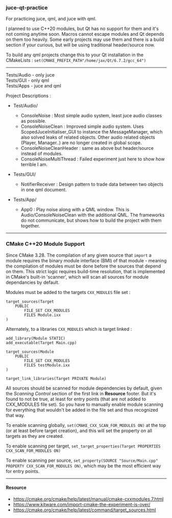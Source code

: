 ### juce-qt-practice

For practicing juce, qml, and juce with qml. <br>

I planned to use C++20 modules, but Qt has no support for them and it's not coming anytime soon. Macros cannot escape modules and Qt depends on them too heavily. Some early projects may use them and there is a build section if your curious, but will be using traditional header/source now.

To build any qml projects change this to your Qt installation in the CMakeLists : `set(CMAKE_PREFIX_PATH"/home/jax/Qt/6.7.2/gcc_64")`

---

Tests/Audio - only juce <br>
Tests/GUI - only qml <br>
Tests/Apps - juce and qml <br>


Project Descriptions :

- Test/Audio/
	- ConsoleNoise : Most simple audio system, least juce audio classes as possible.
	- ConsoleNoiseClean : Improved simple audio system. Uses ScopedJuceInitialiser_GUI to instance the MessageManager, which also solved leaks of related objects. Other audio related objects (Player, Manager..) are no longer created in global scope.
	- ConsoleNoiseCleanHeader : same as above but header/source instead of modules.
	- ConsoleNoiseMultiThread : Failed experiment just here to show how terrible I am.
	
- Tests/GUI/
	- NotifierReceiver : Design pattern to trade data between two objects in one qml document.
- Tests/App/
  - App0 : Play noise along with a QML window. This is Audio/ConsoleNoiseClean with the additional QML. The frameworks do not communicate, but shows how to build the project with them together.


---

### CMake C++20 Module Support

Since CMake 3.28. The compilation of any given source that `import` a module requires the binary module interface (BMI) of that module - meaning the compilation of modules must be done before
the sources that depend on them. This strict logic requires build-time resolution, that is implemented in CMake's built-in 'scanner', which will scan all sources for module dependancies by default.


Modules must be added to the targets `CXX_MODULES` file set :
```
target_sources(Target
    PUBLIC
        FILE_SET CXX_MODULES
        FILES Module.ixx
)
```

Alternately, to a libraries `CXX_MODULES` which is target linked :

```
add_library(Module STATIC)
add_executable(Target Main.cpp)

target_sources(Module
    PUBLIC
        FILE_SET CXX_MODULES
        FILES testModule.ixx
)

target_link_libraries(Target PRIVATE Module)
```

All sources should be scanned for module dependencies by default, given the _Scanning Control_ section of the first link in **Resource** footer. But it's found to not be true, at least for entry points (that are not added to CXX_MODULES file set). So you have to manually enable module scanning for everything that wouldn't be added in the file set and thus recognized that way.
<br>

To enable scanning globally, `set(CMAKE_CXX_SCAN_FOR_MODULES ON)` at the top (or at least before target creation), and this will set the property on all targets as they are created.
<br>

To enable scanning per target, `set_target_properties(Target PROPERTIES CXX_SCAN_FOR_MODULES ON)`
<br>

To enable scanning per source, `set_property(SOURCE "Source/Main.cpp" PROPERTY CXX_SCAN_FOR_MODULES ON)`, which may be the most efficient way for entry points.

---

#### Resource

- https://cmake.org/cmake/help/latest/manual/cmake-cxxmodules.7.html <br>
- https://www.kitware.com/import-cmake-the-experiment-is-over/ <br>
- https://cmake.org/cmake/help/latest/command/target_sources.html
